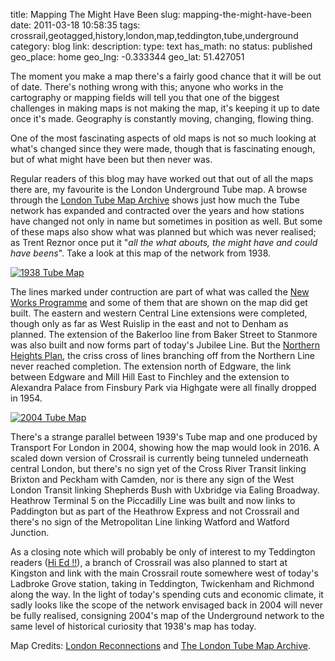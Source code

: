 title: Mapping The Might Have Been
slug: mapping-the-might-have-been
date: 2011-03-18 10:58:35
tags: crossrail,geotagged,history,london,map,teddington,tube,underground
category: blog
link: 
description: 
type: text
has_math: no
status: published
geo_place: home
geo_lng: -0.333344
geo_lat: 51.427051

The moment you make a map there's a fairly good chance that it will be out of date. There's nothing wrong with this; anyone who works in the cartography or mapping fields will tell you that one of the biggest challenges in making maps is not making the map, it's keeping it up to date once it's made. Geography is constantly moving, changing, flowing thing.

One of the most fascinating aspects of old maps is not so much looking at what's changed since they were made, though that is fascinating enough, but of what might have been but then never was.

Regular readers of this blog may have worked out that out of all the maps there are, my favourite is the London Underground Tube map. A browse through the [London Tube Map Archive](http://www.clarksbury.com/cdl/maps.html "http://www.clarksbury.com/cdl/maps.html") shows just how much the Tube network has expanded and contracted over the years and how stations have changed not only in name but sometimes in position as well. But some of these maps also show what was planned but which was never realised; as Trent Reznor once put it "*all the what abouts, the might have and could have beens*". Take a look at this map of the network from 1938.

<!-- TEASER_END -->

[![1938 Tube Map](/wp-content/uploads/2011/03/1938Map-300x203.jpg)](/wp-content/uploads/2011/03/1938Map.jpg "1938 Tube Map")

The lines marked under contruction are part of what was called the [New Works Programme](http://en.wikipedia.org/wiki/New_Works_Programme "http://en.wikipedia.org/wiki/New_Works_Programme") and some of them that are shown on the map did get built. The eastern and western Central Line extensions were completed, though only as far as West Ruislip in the east and not to Denham as planned. The extension of the Bakerloo line from Baker Street to Stanmore was also built and now forms part of today's Jubilee Line. But the [Northern Heights Plan](http://www.abandonedstations.org.uk/Northern_Heights_1.html "http://www.abandonedstations.org.uk/Northern_Heights_1.html"), the criss cross of lines branching off from the Northern Line never reached completion. The extension north of Edgware, the link between Edgware and Mill Hill East to Finchley and the extension to Alexandra Palace from Finsbury Park via Highgate were all finally dropped in 1954.

[![2004 Tube Map](/wp-content/uploads/2011/03/2004Map-300x240.png)](/wp-content/uploads/2011/03/2004Map.png "2004 Tube Map")

There's a strange parallel between 1939's Tube map and one produced by Transport For London in 2004, showing how the map would look in 2016. A scaled down version of Crossrail is currently being tunneled underneath central London, but there's no sign yet of the Cross River Transit linking Brixton and Peckham with Camden, nor is there any sign of the West London Transit linking Shepherds Bush with Uxbridge via Ealing Broadway. Heathrow Terminal 5 on the Piccadilly Line was built and now links to Paddington but as part of the Heathrow Express and not Crossrail and there's no sign of the Metropolitan Line linking Watford and Watford Junction.

As a closing note which will probably be only of interest to my Teddington readers ([Hi Ed !!](http://www.edparsons.com/2011/03/1930s-teddington-street-view/ "http://www.edparsons.com/2011/03/1930s-teddington-street-view/")), a branch of Crossrail was also planned to start at Kingston and link with the main Crossrail route somewhere west of today's Ladbroke Grove station, taking in Teddington, Twickenham and Richmond along the way. In the light of today's spending cuts and economic climate, it sadly looks like the scope of the network envisaged back in 2004 will never be fully realised, consigning 2004's map of the Underground network to the same level of historical curiosity that 1938's map has today.



Map Credits: [London Reconnections](http://londonreconnections.blogspot.com/2011/03/in-pictures-vision-of-undergrounds.html "http://londonreconnections.blogspot.com/2011/03/in-pictures-vision-of-undergrounds.html") and [The London Tube Map Archive](http://www.clarksbury.com/cdl/maps.html "http://www.clarksbury.com/cdl/maps.html").



